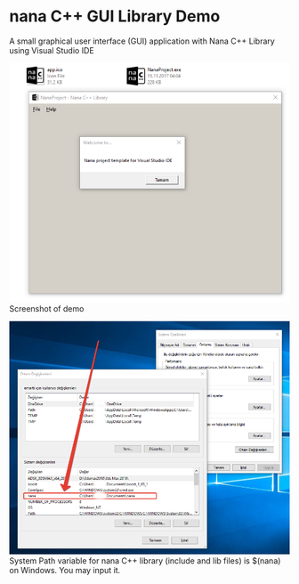 # nana C++ GUI Library Demo
A small graphical user interface (GUI) application with Nana C++ Library using Visual Studio IDE

![screenshot](https://github.com/emartisoft/nanaCppGUI_Demo/blob/master/screenshot.png?raw=true)
<br>
Screenshot of demo

![nanaPath](https://github.com/emartisoft/nanaCppGUI_Demo/blob/master/nanaPath.png?raw=true)
<br>
System Path variable for nana C++ library (include and lib files) is $(nana) on Windows. You may input it.

